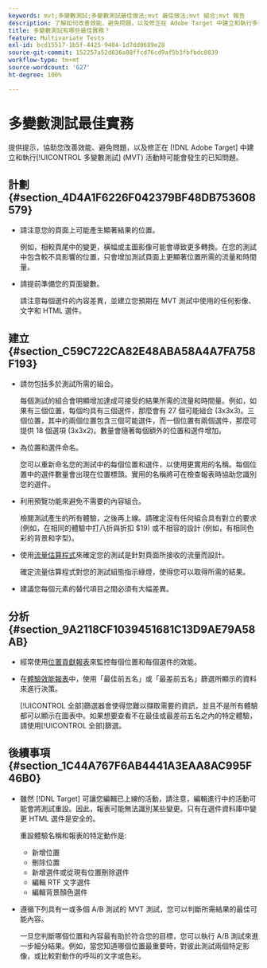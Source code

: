 ```yaml
---
keywords: mvt;多變數測試;多變數測試最佳做法;mvt 最佳做法;mvt 組合;mvt 報告
description: 了解如何改善效能、避免問題，以及修正在 Adobe Target 中建立和執行多變數測試活動時可能會發生的已知問題。
title: 多變數測試有哪些最佳實務？
feature: Multivariate Tests
exl-id: bcd15517-1b5f-4425-9404-1d7dd0689e28
source-git-commit: 152257a52d836a88ffcd76cd9af5b3fbfbdc0839
workflow-type: tm+mt
source-wordcount: '627'
ht-degree: 100%

---
```


# 多變數測試最佳實務

提供提示，協助您改善效能、避免問題，以及修正在 [!DNL Adobe Target] 中建立和執行[!UICONTROL 多變數測試] (MVT) 活動時可能會發生的已知問題。

## 計劃 {#section_4D4A1F6226F042379BF48DB753608579}

* 請注意您的頁面上可能產生顯著結果的位置。

   例如，相較頁尾中的變更，橫幅或主圖影像可能會導致更多轉換。在您的測試中包含較不具影響的位置，只會增加測試頁面上更顯著位置所需的流量和時間量。
* 請提前準備您的頁面變數。

   請注意每個選件的內容差異，並建立您預期在 MVT 測試中使用的任何影像、文字和 HTML 選件。

## 建立 {#section_C59C722CA82E48ABA58A4A7FA758F193}

* 請勿包括多於測試所需的組合。

   每個測試的組合會明顯增加達成可接受的結果所需的流量和時間量。例如，如果有三個位置，每個均具有三個選件，那麼會有 27 個可能組合 (3x3x3)。三個位置，其中的兩個位置包含三個可能選件，而一個位置有兩個選件，那麼可提供 18 個選項 (3x3x2)。數量會隨著每個額外的位置和選件增加。

* 為位置和選件命名。

   您可以重新命名您的測試中的每個位置和選件，以使用更實用的名稱。每個位置中的選件數量會出現在位置標頭。實用的名稱將可在檢查報表時協助您識別您的選件。

* 利用預覽功能來避免不需要的內容組合。

   檢閱測試產生的所有體驗，之後再上線。請確定沒有任何組合具有對立的要求 (例如，在相同的體驗中打八折與折扣 $19) 或不相容的設計 (例如，有相同色彩的背景和字型)。

* 使用[流量估算程式](/help/main/c-activities/c-multivariate-testing/t-create-multivariate-test/traffic-estimator.md)來確定您的測試是針對頁面所接收的流量而設計。

   確定流量估算程式對您的測試組態指示綠燈，使得您可以取得所需的結果。
* 建議您每個元素的替代項目之間必須有大幅差異。

## 分析 {#section_9A2118CF1039451681C13D9AE79A58AB}

* 經常使用[位置貢獻報表](/help/main/c-reports/location-contribution-report.md)來監控每個位置和每個選件的效能。
* 在[體驗效能報表](/help/main/c-reports/experience-performance-report.md)中，使用「最佳前五名」或「最差前五名」篩選所顯示的資料來進行決策。

   [!UICONTROL 全部]篩選器會使得您難以擷取需要的資訊，並且不是所有體驗都可以顯示在圖表中。如果想要查看不在最佳或最差前五名之內的特定體驗，請使用[!UICONTROL 全部]篩選。

## 後續事項 {#section_1C44A767F6AB4441A3EAA8AC995F46B0}

* 雖然 [!DNL Target] 可讓您編輯已上線的活動，請注意，編輯進行中的活動可能會將測試重設。因此，報表可能無法識別某些變更。只有在選件資料庫中變更 HTML 選件是安全的。

   重設體驗名稱和報表的特定動作是:

   * 新增位置
   * 刪除位置
   * 新增選件或從現有位置刪除選件
   * 編輯 RTF 文字選件
   * 編輯背景顏色選件

* 遵循下列具有一或多個 A/B 測試的 MVT 測試，您可以判斷所需結果的最佳可能內容。

   一旦您判斷哪個位置和內容最有助於符合您的目標，您可以執行 A/B 測試來進一步細分結果。例如，當您知道哪個位置最重要時，對彼此測試兩個特定影像，或比較對動作的呼叫的文字或色彩。
